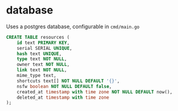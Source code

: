 # database

Uses a postgres database, configurable in `cmd/main.go`

```sql
CREATE TABLE resources (
    id text PRIMARY KEY,
    serial SERIAL UNIQUE,
    hash text UNIQUE,
    type text NOT NULL,
    owner text NOT NULL,
    link text NOT NULL,
    mime_type text,
    shortcuts text[] NOT NULL DEFAULT '{}',
    nsfw boolean NOT NULL DEFAULT false,
    created_at timestamp with time zone NOT NULL DEFAULT now(),
    deleted_at timestamp with time zone
);
```
